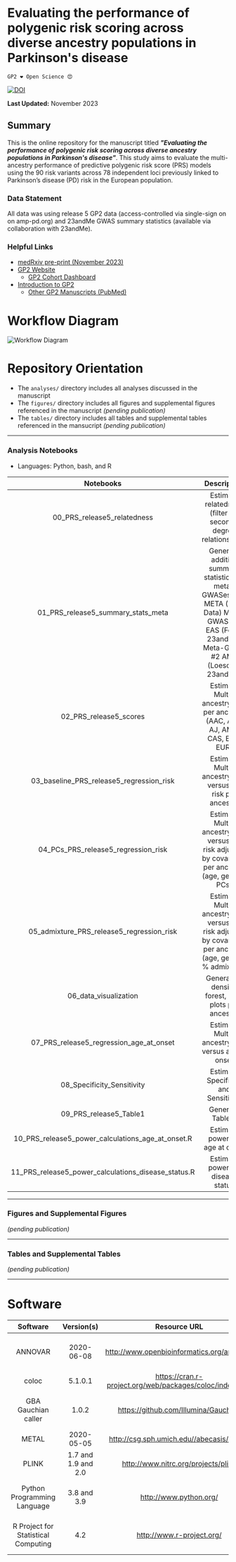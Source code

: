 # Evaluating the performance of polygenic risk scoring across diverse ancestry populations in Parkinson's disease 

`GP2 ❤️ Open Science 😍`

[![DOI](https://zenodo.org/)](https://zenodo.org/)

**Last Updated:** November 2023 

## Summary
This is the online repository for the manuscript titled ***"Evaluating the performance of polygenic risk scoring across diverse ancestry populations in Parkinson's disease"***.
This study aims to evaluate the multi-ancestry performance of predictive polygenic risk score (PRS) models using the 90 risk variants across 78 independent loci previously linked to Parkinson’s disease (PD) risk in the European population.

### Data Statement 
All data was using release 5 GP2 data (access-controlled via single-sign on on amp-pd.org) and 23andMe GWAS summary statistics (available via collaboration with 23andMe).

### Helpful Links 
- [medRxiv pre-print (November 2023)](https://www.medrxiv.org)
- [GP2 Website](https://gp2.org/)
    - [GP2 Cohort Dashboard](https://gp2.org/cohort-dashboard-advanced/)
- [Introduction to GP2](https://movementdisorders.onlinelibrary.wiley.com/doi/10.1002/mds.28494)
    - [Other GP2 Manuscripts (PubMed)](https://pubmed.ncbi.nlm.nih.gov/?term=%22global+parkinson%27s+genetics+program%22)


# Workflow Diagram 
![Workflow Diagram](https://github.com/GP2code/GP2-AFR-AAC-metaGWAS/blob/main/figures/PRS_Fig_1.png)




# Repository Orientation 
- The `analyses/` directory includes all analyses discussed in the manuscript
- The `figures/` directory includes all figures and supplemental figures referenced in the manuscript *(pending publication)*
- The `tables/` directory includes all tables and supplemental tables referenced in the mansucript *(pending publication)*

---
### Analysis Notebooks
* Languages: Python, bash, and R

| **Notebooks** |                                                    **Description**                                                   |
|:----------------:|:--------------------------------------------------------------------------------------------------------------------:|
|        00_PRS_release5_relatedness   | Estimate relatedness (filter for second-degree relationships) |
|        01_PRS_release5_summary_stats_meta  | Generate additive summary statistics for meta-GWASes with META (Base Data) Meta-GWAS #1: EAS (Foo + 23andMe) Meta-GWAS #2 AMR (Loesch + 23andMe)|  
|        02_PRS_release5_scores | Estimate Multi-ancestry PRS per ancestry (AAC, AFR, AJ, AMR, CAS, EAS, EUR)|
|        03_baseline_PRS_release5_regression_risk  | Estimate Multi-ancestry PRS versus PD risk per ancestry|
|        04_PCs_PRS_release5_regression_risk  | Estimate Multi-ancestry PRS versus PD risk adjusted by covariates per ancestry (age, gender, PCs)|
|        05_admixture_PRS_release5_regression_risk  | Estimate Multi-ancestry PRS versus PD risk adjusted by covariates per ancestry (age, gender, % admixture)|
|        06_data_visualization | Generating density, forest, ROH plots per ancestry|
|        07_PRS_release5_regression_age_at_onset    | Estimate Multi-ancestry PRS versus age at onset |
|        08_Specificity_Sensitivity  | Estimate Specificity and Sensitivity |
|        09_PRS_release5_Table1 | Generate Table 1 |
|        10_PRS_release5_power_calculations_age_at_onset.R | Estimate power for age at onset |
|        11_PRS_release5_power_calculations_disease_status.R | Estimate power for disease status |

---
### Figures and Supplemental Figures

*(pending publication)*

---
### Tables and Supplemental Tables 

*(pending publication)*

---

# Software 

|               Software              |      Version(s)     |                       Resource URL                       |       RRID      |                                               Notes                                               |
|:-----------------------------------:|:-------------------:|:--------------------------------------------------------:|:---------------:|:-------------------------------------------------------------------------------------------------:|
|               ANNOVAR               |      2020-06-08     |        http://www.openbioinformatics.org/annovar/        | RRID:SCR_012821 |                refGene; avsnp150; ljb26_all; gnomad312_genome; used for annotation                |
|                coloc                |       5.1.0.1       | https://cran.r-project.org/web/packages/coloc/index.html |       N/A       |                                  R package; used for fine-mapping                                 |
|         GBA Gauchian caller         |        1.0.2        |           https://github.com/Illumina/Gauchian           |       N/A       |   Illumina's targeted variant caller for the GBA gene based on a whole-genome sequencing (WGS)    |
|                METAL                |      2020-05-05     |         http://csg.sph.umich.edu//abecasis/Metal/        | RRID:SCR_002013 |                                       used for meta-analyses                                      |
|                PLINK                | 1.7 and 1.9 and 2.0 |            http://www.nitrc.org/projects/plink           | RRID:SCR_001757 |                                     used for genetic analyses                                     |
|     Python Programming Language     |     3.8 and 3.9     |                  http://www.python.org/                  | RRID:SCR_008394 | pandas; numpy; seaborn; matplotlib; statsmodel; used for general data wrangling/plotting/analyses |
| R Project for Statistical Computing |         4.2         |                 http://www.r-project.org/                | RRID:SCR_001905 |   tidyverse; dplyr; tidyr; ggplot; data.table; used for general data wrangling/plotting/analyses  |
